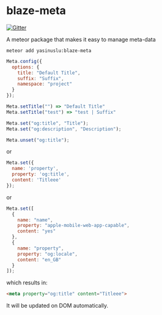 blaze-meta
==========

[![Gitter](https://badges.gitter.im/Join%20Chat.svg)](https://gitter.im/yasinuslu/blaze-meta?utm_source=badge&utm_medium=badge&utm_campaign=pr-badge&utm_content=badge)

A meteor package that makes it easy to manage meta-data

```
meteor add yasinuslu:blaze-meta
```

```js
Meta.config({
  options: {
    title: "Default Title",
    suffix: "Suffix",
    namespace: "project"
  }
});

Meta.setTitle("") => "Default Title"
Meta.setTitle("test") => "test | Suffix"

Meta.set("og:title", "Title");
Meta.set("og:description", "Description");

Meta.unset("og:title");
```

or

```js
Meta.set({
  name: 'property',
  property: 'og:title',
  content: 'Titleee'
});
```

or

```js
Meta.set([
  {
    name: "name",
    property: "apple-mobile-web-app-capable",
    content: "yes"
  },
  {
    name: "property",
    property: "og:locale",
    content: "en_GB"
  }
]);
```

which results in:

```html
<meta property="og:title" content="Titleee">
```

It will be updated on DOM automatically.
